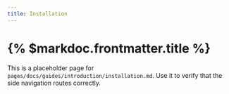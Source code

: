 ```yaml
---
title: Installation
---
```


# {% $markdoc.frontmatter.title %}

This is a placeholder page for `pages/docs/guides/introduction/installation.md`. Use it to verify that the side navigation routes correctly.